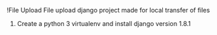 !File Upload
File upload django project made for local transfer of files

1. Create a python 3 virtualenv and install django version 1.8.1
